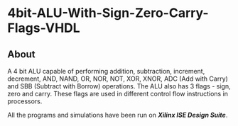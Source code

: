 # 4bit-ALU-With-Sign-Zero-Carry-Flags-VHDL

## About

A 4 bit ALU capable of performing addition, subtraction, increment, decrement, AND, NAND, OR, NOR, NOT, XOR, XNOR, ADC (Add with Carry) and SBB (Subtract with Borrow) operations. The ALU also has 3 flags - sign, zero and carry. These flags are used in different control flow instructions in processors.

All the programs and simulations have been run on ***Xilinx ISE Design Suite***.
